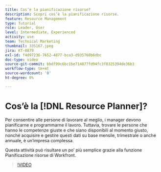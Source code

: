 ```yaml
---
title: Cos’è la pianificazione risorse?
description: Scopri cos’è la pianificazione risorse.
feature: Resource Management
type: Tutorial
role: Leader, User
level: Intermediate, Experienced
activity: use
team: Technical Marketing
thumbnail: 335167.jpeg
jira: KT-8879
exl-id: f4d97236-7652-4877-bca3-d935760b6dbc
doc-type: video
source-git-commit: bbdf99c6bc1be714077fd94fc3f8325394de36b3
workflow-type: tm+mt
source-wordcount: '0'
ht-degree: 0%

---
```


# Cos’è la [!DNL Resource Planner]?

Per consentire alle persone di lavorare al meglio, i manager devono pianificarne e programmarne il lavoro. Tuttavia, trovare le persone che hanno le competenze giuste e che siano disponibili al momento giusto, nonché acquisire e gestire questi dati su base mensile, trimestrale o anche annuale, è un’impresa complessa.

Questa attività può risultare un po’ più semplice grazie alla funzione Pianificazione risorse di Workfront.


>[!VIDEO](https://video.tv.adobe.com/v/3437262/?quality=12&learn=on&enablevpops=1&captions=ita)
